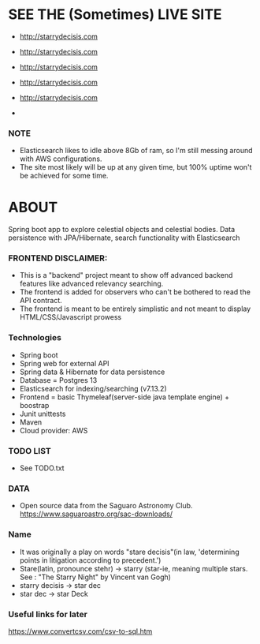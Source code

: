 

# SEE THE (Sometimes) LIVE SITE
- http://starrydecisis.com
- http://starrydecisis.com
- http://starrydecisis.com
- http://starrydecisis.com
- http://starrydecisis.com

- 
### NOTE
- Elasticsearch likes to idle above 8Gb of ram, so I'm still messing around with AWS configurations.
- The site most likely will be up at any given time, but 100% uptime won't be achieved for some time.


# ABOUT
Spring boot app to explore celestial objects and celestial bodies. Data persistence with JPA/Hibernate, search functionality with Elasticsearch

### FRONTEND DISCLAIMER:
- This is a "backend" project meant to show off advanced backend features like advanced relevancy searching.
- The frontend is added for observers who can't be bothered to read the API contract.
- The frontend is meant to be entirely simplistic and not meant to display HTML/CSS/Javascript prowess

### Technologies
- Spring boot
- Spring web for external API
- Spring data & Hibernate for data persistence
- Database = Postgres 13
- Elasticsearch for indexing/searching  (v7.13.2)
- Frontend = basic Thymeleaf(server-side java template engine) + boostrap
- Junit unittests
- Maven
- Cloud provider: AWS


### TODO LIST
- See TODO.txt


### DATA
- Open source data from the Saguaro Astronomy Club. https://www.saguaroastro.org/sac-downloads/


### Name
- It was originally a play on words "stare decisis"(in law, 'determining points in litigation according to precedent.')
- Stare(latin, pronounce stehr) -> starry (star-ie, meaning multiple stars. See : "The Starry Night" by Vincent van Gogh)
- starry decisis -> star dec
- star dec -> star Deck


### Useful links for later
https://www.convertcsv.com/csv-to-sql.htm